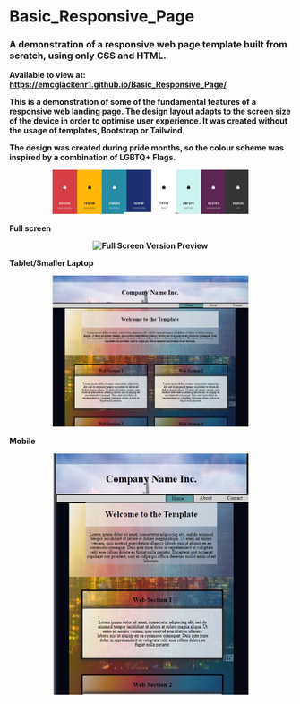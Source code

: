 <h1>Basic_Responsive_Page</h1>
<h3>
A demonstration of a responsive web page template built from scratch, using only CSS and HTML. 
 </h3>

<b>Available to view at: https://emcglackenr1.github.io/Basic_Responsive_Page/<b>

This is a demonstration of some of the fundamental features of a responsive web landing page. The design layout adapts to the screen size of the device in order to optimise user experience.
It was created without the usage of templates, Bootstrap or Tailwind. 

The design was created during pride months, so the colour scheme was inspired by a combination of LGBTQ+ Flags.
<p align="center">
  <img src="Resources/Colour_P.jpg" width="350" title="Colour Scheme" alt="Colour Scheme inspired by LGBTQ+ Flag">
</p>

Full screen 

<p align="center">
  <img src="/main/imageResources/Desktop.jpg" width="350" title="Full Screen Version" alt="Full Screen Version Preview">
</p>

Tablet/Smaller Laptop
<p align="center">
  <img src="Resources/Tablet.jpg" width="350" title="Tablet Version" alt="Tablet Version Preview">
</p>

Mobile
<p align="center">
  <img src="Resources/Mobile.jpg" width="350" title="Mobile Version" alt="Mobile Version Preview">
</p>
